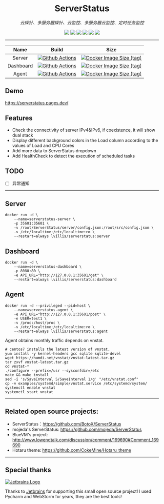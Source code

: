 <div align="center">

# ServerStatus
*云探针、多服务器探针、云监控、多服务器云监控、定时任务监控*

[![](https://img.shields.io/badge/Python-3.9-blue?style=flat-square)](https://github.com/lvillis/serverstatus)
[![](https://img.shields.io/badge/Vue-3-blue?style=flat-square)](https://github.com/lvillis/serverstatus)
[![](https://img.shields.io/github/license/lvillis/serverstatus?style=flat-square)](https://github.com/lvillis/serverstatus)
[![](https://img.shields.io/github/repo-size/lvillis/serverstatus?style=flat-square&color=328657)](https://github.com/lvillis/serverstatus)
[![](https://img.shields.io/github/last-commit/lvillis/serverstatus?style=flat-square&label=commits)](https://github.com/lvillis/serverstatus)
[![](https://img.shields.io/docker/pulls/lvillis/serverstatus?style=flat-square)](https://github.com/lvillis/serverstatus)

</div>

---

| Name | Build | Size |
| :---: | :---: | :---: |
| Server | [![Github Actions](https://img.shields.io/github/workflow/status/lvillis/serverstatus/Docker%20server?style=flat-square)](https://github.com/lvillis/serverstatus/actions) | [![Docker Image Size (tag)](https://img.shields.io/docker/image-size/lvillis/serverstatus/server?style=flat-square)](https://hub.docker.com) |
| Dashboard | [![Github Actions](https://img.shields.io/github/workflow/status/lvillis/serverstatus/Docker%20dashboard?style=flat-square)](https://github.com/lvillis/serverstatus/actions) | [![Docker Image Size (tag)](https://img.shields.io/docker/image-size/lvillis/serverstatus/dashboard?style=flat-square)](https://hub.docker.com) |
| Agent | [![Github Actions](https://img.shields.io/github/workflow/status/lvillis/serverstatus/Docker%20agent?style=flat-square)](https://github.com/lvillis/serverstatus/actions) | [![Docker Image Size (tag)](https://img.shields.io/docker/image-size/lvillis/serverstatus/agent?style=flat-square)](https://hub.docker.com) |


## Demo
https://serverstatus.pages.dev/
## Features

* Check the connectivity of server IPv4&IPv6, if coexistence, it will show dual stack
* Display different background colors in the Load column according to the values ​​of Load and CPU Cores
* Add more data to ServerStatus dropdown
* Add HealthCheck to detect the execution of scheduled tasks

## TODO

- [ ] 异常通知

---

## Server
```
docker run -d \
    --name=serverstatus-server \
    -p 35601:35601 \
    -v /root/ServerStatus/server/config.json:/root/src/config.json \
    -v /etc/localtime:/etc/localtime:ro \
    --restart=always lvillis/serverstatus:server
```

## Dashboard 
```
docker run -d \
    --name=serverstatus-dashboard \
    -p 8080:80 \
    -e API_URL="http://127.0.0.1:35601/get" \
    --restart=always lvillis/serverstatus:dashboard
```

## Agent 
```
docker run -d --privileged --pid=host \
    --name=serverstatus-agent \
    -e API_URL="http://127.0.0.1:35601/post" \
    -e USER=test1 \
    -v /proc:/host/proc \
    -v /etc/localtime:/etc/localtime:ro \
    --restart=always lvillis/serverstatus:agent
```

Agent obtains monthly traffic depends on vnstat.

```
# centos7 installs the latest version of vnstat.
yum install -y kernel-headers gcc sqlite sqlite-devel
wget https://humdi.net/vnstat/vnstat-latest.tar.gz
tar zxvf vnstat-latest.tar.gz
cd vnstat-*
./configure --prefix=/usr --sysconfdir=/etc
make && make install
sed -i 's/SaveInterval 5/SaveInterval 1/g' "/etc/vnstat.conf"
cp -v examples/systemd/simple/vnstat.service /etc/systemd/system/
systemctl enable vnstat
systemctl start vnstat
```

---

## Related open source projects:

* ServerStatus：https://github.com/BotoX/ServerStatus
* mojeda's ServerStatus: https://github.com/mojeda/ServerStatus
  <!-- markdown-link-check-disable-next-line -->
* BlueVM's project: http://www.lowendtalk.com/discussion/comment/169690#Comment_169690
* Hotaru theme: https://github.com/CokeMine/Hotaru_theme

---

## Special thanks

[![Jetbrains Logo](https://krwu.github.io/img/jetbrains.svg)](https://www.jetbrains.com/?from=serverstatus)

Thanks to [Jetbrains](https://www.jetbrains.com/?from=serverstatus) for supporting this small open source project! I
used Pycharm and WebStorm for years, they are the best tools!